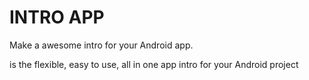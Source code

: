 INTRO APP
======

Make a awesome intro for your Android app.

is the flexible, easy to use, all in one app intro for your Android project